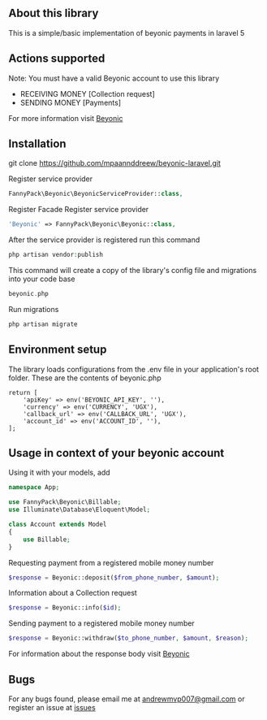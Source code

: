 ## About this library

This is a simple/basic implementation of beyonic payments in laravel 5

## Actions supported
Note: You must have a valid Beyonic account to use this library
- RECEIVING MONEY [Collection request]
- SENDING MONEY [Payments]

For more information visit [Beyonic](https://apidocs.beyonic.com)

## Installation
git clone https://github.com/mpaannddreew/beyonic-laravel.git

Register service provider
```php
FannyPack\Beyonic\BeyonicServiceProvider::class,
```
Register Facade
Register service provider
```php
'Beyonic' => FannyPack\Beyonic\Beyonic::class,
```

After the service provider is registered run this command
```php
php artisan vendor:publish
```
This command will create a copy of the library's config file and migrations into your code base 
```php
beyonic.php
```
Run migrations
```php
php artisan migrate
```
## Environment setup
The library loads configurations from the .env file in your application's root folder. These are the contents of beyonic.php
```
return [
    'apiKey' => env('BEYONIC_API_KEY', ''),
    'currency' => env('CURRENCY', 'UGX'),
    'callback_url' => env('CALLBACK_URL', 'UGX'),
    'account_id' => env('ACCOUNT_ID', ''),
];
```

## Usage in context of your beyonic account
Using it with your models, add 
```php
namespace App;

use FannyPack\Beyonic\Billable;
use Illuminate\Database\Eloquent\Model;

class Account extends Model
{
    use Billable;
}
```

Requesting payment from a registered mobile money number
```php
$response = Beyonic::deposit($from_phone_number, $amount);
```
Information about a Collection request
```php
$response = Beyonic::info($id);
```
Sending payment to a registered mobile money number
```php
$response = Beyonic::withdraw($to_phone_number, $amount, $reason);
```
For information about the response body visit [Beyonic](https://apidocs.beyonic.com)

## Bugs
For any bugs found, please email me at andrewmvp007@gmail.com or register an issue at [issues](https://github.com/mpaannddreew/beyonic-laravel/issues)
